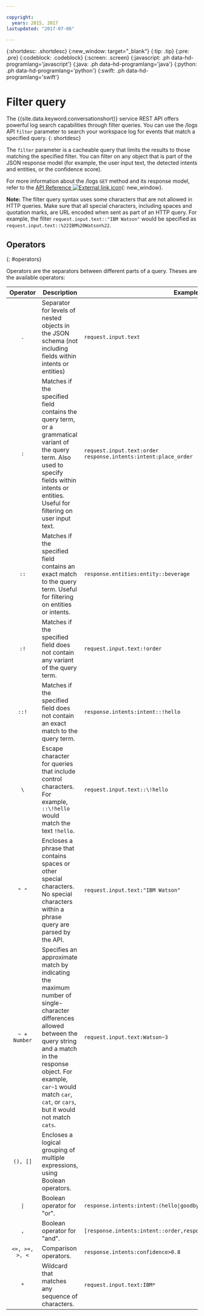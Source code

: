```yaml
---

copyright:
  years: 2015, 2017
lastupdated: "2017-07-06"

---
```


{:shortdesc: .shortdesc}
{:new_window: target="_blank"}
{:tip: .tip}
{:pre: .pre}
{:codeblock: .codeblock}
{:screen: .screen}
{:javascript: .ph data-hd-programlang='javascript'}
{:java: .ph data-hd-programlang='java'}
{:python: .ph data-hd-programlang='python'}
{:swift: .ph data-hd-programlang='swift'}

# Filter query

The {{site.data.keyword.conversationshort}} service REST API offers powerful log search capabilities through filter queries. You can use the /logs API `filter` parameter to search your workspace log for events that match a specified query. 
{: shortdesc}

The `filter` parameter is a cacheable query that limits the results to those matching the specified filter. You can filter on any object that is part of the JSON response model (for example, the user input text, the detected intents and entities, or the confidence score).

For more information about the /logs `GET` method and its response model, refer to the [API Reference ![External link icon](../../icons/launch-glyph.svg "External link icon")](https://www.ibm.com/watson/developercloud/conversation/api/v1/#get_logs){: new_window}.

**Note:** The filter query syntax uses some characters that are not allowed in HTTP queries. Make sure that all special characters, including spaces and quotation marks, are URL encoded when sent as part of an HTTP query. For example, the filter `request.input.text::"IBM Watson"` would be specified as `request.input.text::%22IBM%20Watson%22`.

## Operators
{: #operators}

Operators are the separators between different parts of a query. Theses are the available operators:

| Operator | Description | Examples |
|:-------------------:|------------------------------------------------------------------------------------------------------------------------------------------------------------------------------------------------------------------------------------------------------------------------------------------------|-----------------------------------------------------------|
| `.` | Separator for levels of nested objects in the JSON schema (not including fields within intents or entities) | `request.input.text` |
| `:` | Matches if the specified field contains the query term, or a grammatical variant of the query term. Also used to specify fields within intents or entities. Useful for filtering on user input text. | `request.input.text:order` <br/> `response.intents:intent:place_order`|
| `::` | Matches if the specified field contains an exact match to the query term. Useful for filtering on entities or intents. | `response.entities:entity::beverage` |
| `:!` | Matches if the specified field does not contain any variant of the query term. | `request.input.text:!order` |
| `::!` | Matches if the specified field does not contain an exact match to the query term. | `response.intents:intent::!hello` |
| `\` | Escape character for queries that include control characters. For example, `::\!hello` would match the text `!hello`. | `request.input.text::\!hello` |
| `" "` | Encloses a phrase that contains spaces or other special characters. No special characters within a phrase query are parsed by the API. | `request.input.text:"IBM Watson"` |
| `~ + Number` | Specifies an approximate match by indicating the maximum number of single-character differences allowed between the query string and a match in the response object. For example, `car~1` would match `car`, `cat`, or `cars`, but it would not match `cats`. | `request.input.text:Watson~3` |
| `(), []` | Encloses a logical grouping of multiple expressions, using Boolean operators. |  |
| <code>&#124;</code> | Boolean operator for "or". | <code>response.intents:intent:(hello&#124;goodbye)</code> |
| `,` | Boolean operator for "and". | `[response.intents:intent::order,response.entities:entity::beverage]` |
| `<=, >=, >, <` | Comparison operators. | `response.intents:confidence>0.8` |
| `*` | Wildcard that matches any sequence of characters. | `request.input.text:IBM*` |

